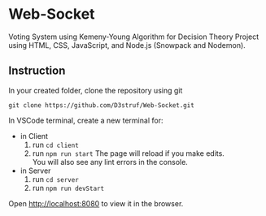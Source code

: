 # Web-Socket
Voting System using Kemeny-Young Algorithm for Decision Theory Project using HTML, CSS, JavaScript, and Node.js (Snowpack and Nodemon).

## Instruction

In your created folder, clone the repository using git

`git clone https://github.com/D3struf/Web-Socket.git`

In VSCode terminal, create a new terminal for:
- in Client
    1. run `cd client`
    2. run `npm run start`
        The page will reload if you make edits.\
        You will also see any lint errors in the console.
- in Server
    1. run `cd server`
    2. run `npm run devStart`

Open [http://localhost:8080](http://localhost:8080) to view it in the browser.